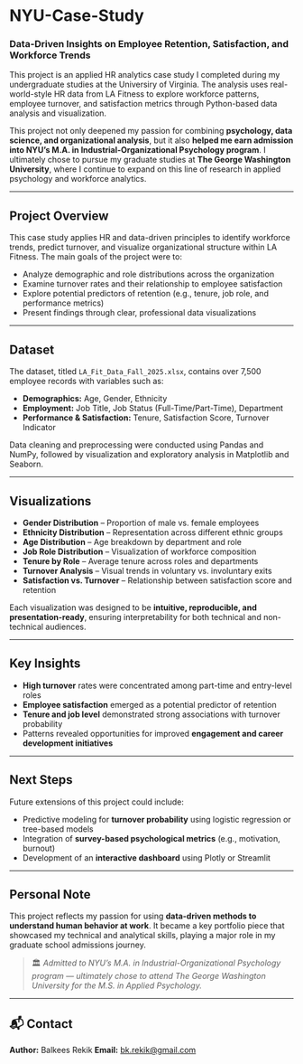 # NYU-Case-Study

### Data-Driven Insights on Employee Retention, Satisfaction, and Workforce Trends

This project is an applied HR analytics case study I completed during my undergraduate studies at the Universiry of Virginia. The analysis uses real-world-style HR data from LA Fitness to explore workforce patterns, employee turnover, and satisfaction metrics through Python-based data analysis and visualization.

This project not only deepened my passion for combining **psychology, data science, and organizational analysis**, but it also **helped me earn admission into NYU’s M.A. in Industrial-Organizational Psychology program**. I ultimately chose to pursue my graduate studies at **The George Washington University**, where I continue to expand on this line of research in applied psychology and workforce analytics.

---

## Project Overview

This case study applies HR and data-driven principles to identify workforce trends, predict turnover, and visualize organizational structure within LA Fitness.
The main goals of the project were to:

* Analyze demographic and role distributions across the organization
* Examine turnover rates and their relationship to employee satisfaction
* Explore potential predictors of retention (e.g., tenure, job role, and performance metrics)
* Present findings through clear, professional data visualizations

---

## Dataset

The dataset, titled `LA_Fit_Data_Fall_2025.xlsx`, contains over 7,500 employee records with variables such as:

* **Demographics:** Age, Gender, Ethnicity
* **Employment:** Job Title, Job Status (Full-Time/Part-Time), Department
* **Performance & Satisfaction:** Tenure, Satisfaction Score, Turnover Indicator

Data cleaning and preprocessing were conducted using Pandas and NumPy, followed by visualization and exploratory analysis in Matplotlib and Seaborn.

---

## Visualizations

* **Gender Distribution** – Proportion of male vs. female employees
* **Ethnicity Distribution** – Representation across different ethnic groups
* **Age Distribution** – Age breakdown by department and role
* **Job Role Distribution** – Visualization of workforce composition
* **Tenure by Role** – Average tenure across roles and departments
* **Turnover Analysis** – Visual trends in voluntary vs. involuntary exits
* **Satisfaction vs. Turnover** – Relationship between satisfaction score and retention

Each visualization was designed to be **intuitive, reproducible, and presentation-ready**, ensuring interpretability for both technical and non-technical audiences.

---

## Key Insights

* **High turnover** rates were concentrated among part-time and entry-level roles
* **Employee satisfaction** emerged as a potential predictor of retention
* **Tenure and job level** demonstrated strong associations with turnover probability
* Patterns revealed opportunities for improved **engagement and career development initiatives**

---

## Next Steps

Future extensions of this project could include:

* Predictive modeling for **turnover probability** using logistic regression or tree-based models
* Integration of **survey-based psychological metrics** (e.g., motivation, burnout)
* Development of an **interactive dashboard** using Plotly or Streamlit

---

## Personal Note

This project reflects my passion for using **data-driven methods to understand human behavior at work**. It became a key portfolio piece that showcased my technical and analytical skills, playing a major role in my graduate school admissions journey.

> 🏛️ *Admitted to NYU’s M.A. in Industrial-Organizational Psychology program — ultimately chose to attend The George Washington University for the M.S. in Applied Psychology.*

---

## 📬 Contact

**Author:** Balkees Rekik
**Email:** bk.rekik@gmail.com
